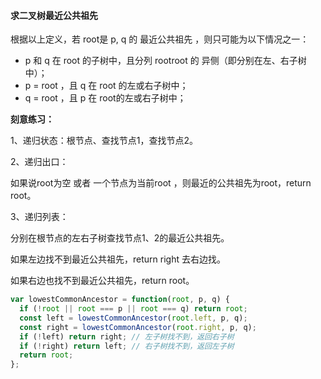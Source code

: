 #### 求二叉树最近公共祖先

根据以上定义，若 root是 p, q 的 最近公共祖先 ，则只可能为以下情况之一：

- p 和 q 在 root 的子树中，且分列 rootroot 的 异侧（即分别在左、右子树中）；
- p = root ，且 q 在 root 的左或右子树中；
- q = root ，且 p 在 root的左或右子树中；



**刻意练习：**

1、递归状态：根节点、查找节点1，查找节点2。

2、递归出口：

如果说root为空 或者 一个节点为当前root ，则最近的公共祖先为root，return root。

3、递归列表：

分别在根节点的左右子树查找节点1、2的最近公共祖先。

如果左边找不到最近公共祖先，return right 去右边找。

如果右边也找不到最近公共祖先，return root。

```js
var lowestCommonAncestor = function(root, p, q) {
  if (!root || root === p || root === q) return root;
  const left = lowestCommonAncestor(root.left, p, q);
  const right = lowestCommonAncestor(root.right, p, q);
  if (!left) return right; // 左子树找不到，返回右子树
  if (!right) return left; // 右子树找不到，返回左子树
  return root;
};
```

